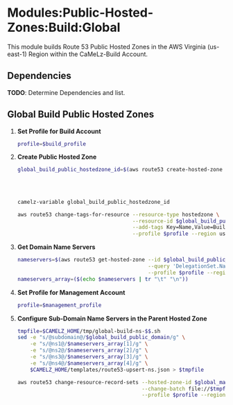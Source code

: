 # Modules:Public-Hosted-Zones:Build:Global

This module builds Route 53 Public Hosted Zones in the AWS Virginia (us-east-1) Region within the CaMeLz-Build Account.

## Dependencies

**TODO**: Determine Dependencies and list.

## Global Build Public Hosted Zones

1. **Set Profile for Build Account**
    ```bash
    profile=$build_profile
    ```

1.  **Create Public Hosted Zone**
    ```bash
    global_build_public_hostedzone_id=$(aws route53 create-hosted-zone --name $global_build_public_domain \
                                                                       --hosted-zone-config Comment="Public Zone for $global_build_public_domain",PrivateZone=false \
                                                                       --caller-reference $(date +%s) \
                                                                       --query 'HostedZone.Id' \
                                                                       --profile $profile --region us-east-1 --output text | cut -f3 -d /)
    camelz-variable global_build_public_hostedzone_id

    aws route53 change-tags-for-resource --resource-type hostedzone \
                                         --resource-id $global_build_public_hostedzone_id \
                                         --add-tags Key=Name,Value=Build-PublicHostedZone Key=Company,Value=CaMeLz Key=Environment,Value=Build \
                                         --profile $profile --region us-east-1 --output text
    ```

1.  **Get Domain Name Servers**
    ```bash
    nameservers=$(aws route53 get-hosted-zone --id $global_build_public_hostedzone_id \
                                              --query 'DelegationSet.NameServers' \
                                              --profile $profile --region us-east-1 --output text)
    nameservers_array=($(echo $nameservers | tr "\t" "\n"))
    ```


1. **Set Profile for Management Account**
    ```bash
    profile=$management_profile
    ```

1.  **Configure Sub-Domain Name Servers in the Parent Hosted Zone**
    ```bash
    tmpfile=$CAMELZ_HOME/tmp/global-build-ns-$$.sh
    sed -e "s/@subdomain@/$global_build_public_domain/g" \
        -e "s/@ns1@/$nameservers_array[1]/g" \
        -e "s/@ns2@/$nameservers_array[2]/g" \
        -e "s/@ns3@/$nameservers_array[3]/g" \
        -e "s/@ns4@/$nameservers_array[4]/g" \
        $CAMELZ_HOME/templates/route53-upsert-ns.json > $tmpfile

    aws route53 change-resource-record-sets --hosted-zone-id $global_management_public_hostedzone_id \
                                            --change-batch file://$tmpfile \
                                            --profile $profile --region us-east-1 --output text
    ```